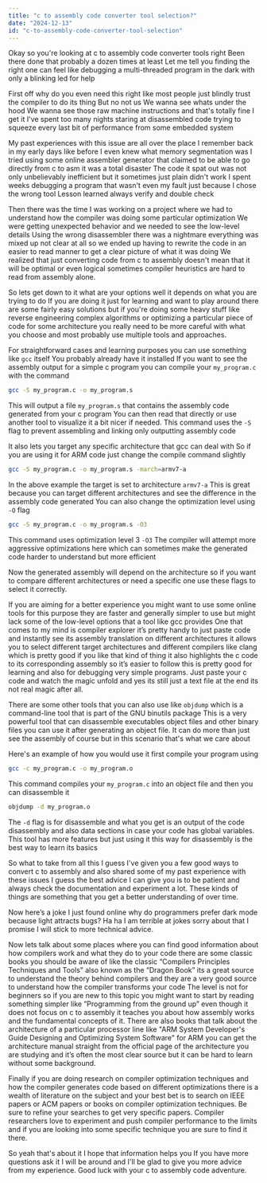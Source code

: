 ```yaml
---
title: "c to assembly code converter tool selection?"
date: "2024-12-13"
id: "c-to-assembly-code-converter-tool-selection"
---
```


Okay so you're looking at c to assembly code converter tools right Been there done that probably a dozen times at least Let me tell you finding the right one can feel like debugging a multi-threaded program in the dark with only a blinking led for help

First off why do you even need this right like most people just blindly trust the compiler to do its thing But no not us We wanna see whats under the hood We wanna see those raw machine instructions and that's totally fine I get it I've spent too many nights staring at disassembled code trying to squeeze every last bit of performance from some embedded system

My past experiences with this issue are all over the place I remember back in my early days like before I even knew what memory segmentation was I tried using some online assembler generator that claimed to be able to go directly from c to asm it was a total disaster The code it spat out was not only unbelievably inefficient but it sometimes just plain didn't work I spent weeks debugging a program that wasn't even my fault just because I chose the wrong tool Lesson learned always verify and double check

Then there was the time I was working on a project where we had to understand how the compiler was doing some particular optimization We were getting unexpected behavior and we needed to see the low-level details Using the wrong disassembler there was a nightmare everything was mixed up not clear at all so we ended up having to rewrite the code in an easier to read manner to get a clear picture of what it was doing We realized that just converting code from c to assembly doesn't mean that it will be optimal or even logical sometimes compiler heuristics are hard to read from assembly alone.

So lets get down to it what are your options well it depends on what you are trying to do If you are doing it just for learning and want to play around there are some fairly easy solutions but if you're doing some heavy stuff like reverse engineering complex algorithms or optimizing a particular piece of code for some architecture you really need to be more careful with what you choose and most probably use multiple tools and approaches.

For straightforward cases and learning purposes you can use something like `gcc` itself You probably already have it installed If you want to see the assembly output for a simple c program you can compile your `my_program.c` with the command

```bash
gcc -S my_program.c -o my_program.s
```

This will output a file `my_program.s` that contains the assembly code generated from your c program You can then read that directly or use another tool to visualize it a bit nicer if needed. This command uses the `-S` flag to prevent assembling and linking only outputting assembly code

It also lets you target any specific architecture that gcc can deal with So if you are using it for ARM code just change the compile command slightly

```bash
gcc -S my_program.c -o my_program.s -march=armv7-a
```
In the above example the target is set to architecture `armv7-a` This is great because you can target different architectures and see the difference in the assembly code generated You can also change the optimization level using `-O` flag

```bash
gcc -S my_program.c -o my_program.s -O3
```
This command uses optimization level 3 `-O3` The compiler will attempt more aggressive optimizations here which can sometimes make the generated code harder to understand but more efficient

Now the generated assembly will depend on the architecture so if you want to compare different architectures or need a specific one use these flags to select it correctly.

If you are aiming for a better experience you might want to use some online tools for this purpose they are faster and generally simpler to use but might lack some of the low-level options that a tool like gcc provides One that comes to my mind is compiler explorer it’s pretty handy to just paste code and instantly see its assembly translation on different architectures it allows you to select different target architectures and different compilers like clang which is pretty good if you like that kind of thing it also highlights the c code to its corresponding assembly so it’s easier to follow this is pretty good for learning and also for debugging very simple programs. Just paste your c code and watch the magic unfold and yes its still just a text file at the end its not real magic after all.

There are some other tools that you can also use like `objdump` which is a command-line tool that is part of the GNU binutils package This is a very powerful tool that can disassemble executables object files and other binary files you can use it after generating an object file. It can do more than just see the assembly of course but in this scenario that's what we care about

Here's an example of how you would use it first compile your program using

```bash
gcc -c my_program.c -o my_program.o
```

This command compiles your `my_program.c` into an object file and then you can disassemble it

```bash
objdump -d my_program.o
```
The `-d` flag is for disassemble and what you get is an output of the code disassembly and also data sections in case your code has global variables. This tool has more features but just using it this way for disassembly is the best way to learn its basics

So what to take from all this I guess I've given you a few good ways to convert c to assembly and also shared some of my past experience with these issues I guess the best advice I can give you is to be patient and always check the documentation and experiment a lot. These kinds of things are something that you get a better understanding of over time.

Now here’s a joke I just found online why do programmers prefer dark mode because light attracts bugs? Ha ha I am terrible at jokes sorry about that I promise I will stick to more technical advice.

Now lets talk about some places where you can find good information about how compilers work and what they do to your code there are some classic books you should be aware of like the classic “Compilers Principles Techniques and Tools” also known as the “Dragon Book” its a great source to understand the theory behind compilers and they are a very good source to understand how the compiler transforms your code The level is not for beginners so if you are new to this topic you might want to start by reading something simpler like ”Programming from the ground up” even though it does not focus on c to assembly it teaches you about how assembly works and the fundamental concepts of it. There are also books that talk about the architecture of a particular processor line like "ARM System Developer's Guide Designing and Optimizing System Software" for ARM you can get the architecture manual straight from the official page of the architecture you are studying and it’s often the most clear source but it can be hard to learn without some background.

Finally if you are doing research on compiler optimization techniques and how the compiler generates code based on different optimizations there is a wealth of literature on the subject and your best bet is to search on IEEE papers or ACM papers or books on compiler optimization techniques. Be sure to refine your searches to get very specific papers. Compiler researchers love to experiment and push compiler performance to the limits and if you are looking into some specific technique you are sure to find it there.

So yeah that's about it I hope that information helps you If you have more questions ask it I will be around and I'll be glad to give you more advice from my experience. Good luck with your c to assembly code adventure.
